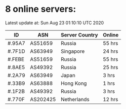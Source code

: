 # 8 online servers:

Latest update at: Sun Aug 23 01:10:10 UTC 2020

| ID | ASN | Server Country | Online |
| -- | --- | -------------- | ------ |
| #.95A7 | AS51659 | Russia | 55 hrs |
| #.7F1D | AS63949 | Singapore | 24 hrs |
| #.FEBE | AS51659 | Russia | 55 hrs |
| #.8AE5 | AS49392 | Russia | 25 hrs |
| #.2A79 | AS63949 | Japan | 3 hrs |
| #.33B9 | AS63888 | Hong Kong | 1 hrs |
| #.1F2B | AS49392 | Russia | 3 hrs |
| #.770F | AS202425 | Netherlands | 12 hrs |

